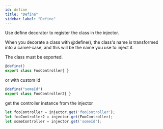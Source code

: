 ```yaml
---
id: define
title: "Define"
sidebar_label: "Define"
---
```

Use define decorator to register the class in the injector.

When you decorate a class with @define(), the class's name is transformed into a camel-case, and this will be the name you use to inject it.

The class must be exported.

```typescript
@define()
export class FooController{ }
```
or with custom Id
```typescript
@define("someId")
export class FooController2{ }
```

get the controller instance from the injector

```typescript
let fooController = injector.get('fooController');
let fooController2 = injector.get(FooController);
let someController = injector.get('someId');
```
